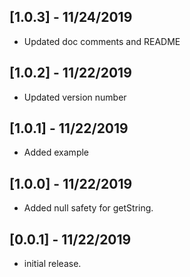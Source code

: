 ## [1.0.3] - 11/24/2019
* Updated doc comments and README

## [1.0.2] - 11/22/2019
* Updated version number

## [1.0.1] - 11/22/2019
* Added example

## [1.0.0] - 11/22/2019

* Added null safety for getString.

## [0.0.1] - 11/22/2019

* initial release.
